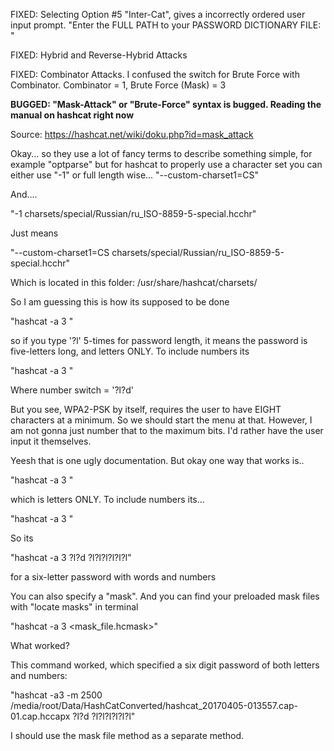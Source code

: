 FIXED: Selecting Option #5 "Inter-Cat", gives a incorrectly ordered user input prompt. "Enter the FULL PATH to your PASSWORD DICTIONARY FILE: "

FIXED: Hybrid and Reverse-Hybrid Attacks

FIXED: Combinator Attacks. I confused the switch for Brute Force with Combinator. Combinator = 1, Brute Force (Mask) = 3

**BUGGED: "Mask-Attack" or "Brute-Force" syntax is bugged. Reading the manual on hashcat right now**

Source: https://hashcat.net/wiki/doku.php?id=mask_attack

Okay... so they use a lot of fancy terms to describe something simple, for example "optparse" but for hashcat to properly use a character set you can either use "-1" or full length wise... "--custom-charset1=CS"

And....

"-1 charsets/special/Russian/ru_ISO-8859-5-special.hcchr"

Just means

"--custom-charset1=CS charsets/special/Russian/ru_ISO-8859-5-special.hcchr"

Which is located in this folder: /usr/share/hashcat/charsets/

So I am guessing this is how its supposed to be done

"hashcat -a 3 <charset switch> <charset hcchr file> <password length>"

so if you type '?l' 5-times for password length, it means the password is five-letters long, and letters ONLY. To include numbers its 

"hashcat -a 3 <charset switch> <charset hcchr file> <number switch> <password length>"

Where number switch = '?l?d'

But you see, WPA2-PSK by itself, requires the user to have EIGHT characters at a minimum. So we should start the menu at that. However, I am not gonna just number that to the maximum bits. I'd rather have the user input it themselves.

Yeesh that is one ugly documentation. But okay one way that works is..

"hashcat -a 3 <hashfile> <pw length>" 

which is letters ONLY. To include numbers its...

"hashcat -a 3 <hashfile> <include numbers> <pw length>"

So its

"hashcat -a 3 <hashfile> ?l?d ?l?l?l?l?l?l"

for a six-letter password with words and numbers

You can also specify a "mask". And you can find your preloaded mask files with "locate masks" in terminal

"hashcat -a 3 <hash to attack> <mask_file.hcmask>"


What worked?

This command worked, which specified a six digit password of both letters and numbers:

"hashcat -a3 -m 2500 /media/root/Data/HashCatConverted/hashcat_20170405-013557.cap-01.cap.hccapx ?l?d ?l?l?l?l?l?l"

I should use the mask file method as a separate method. 
